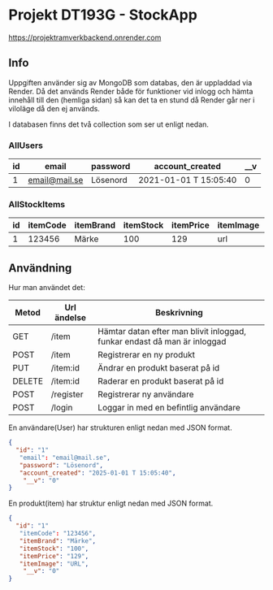 # Projekt DT193G - StockApp 

https://projektramverkbackend.onrender.com

## Info
Uppgiften använder sig av MongoDB som databas, den är uppladdad via Render. Då det används Render både för funktioner vid inlogg och hämta innehåll till den (hemliga sidan) så kan det ta en stund då Render går ner i viloläge då den ej används. 

I databasen finns det två collection som ser ut enligt nedan.
 
### AllUsers

| id   | email    | password    | account_created   | __v  | 
| ---- | -------------- | ---------- | ---------- | -------- |
| 1  | email@mail.se  | Lösenord   | 2021-01-01 T 15:05:40     | 0 |

### AllStockItems

| id   | itemCode    | itemBrand    | itemStock  | itemPrice |  itemImage  |  __v  | 
| ---- | -------------- | ---------- | ---------- | -------- |  --------  |  --------  | 
| 1  | 123456  | Märke   | 100  | 129 | url  |   0 | 



## Användning
 Hur man användet det:

| Metod   | Url ändelse    | Beskrivning   | 
| ---- | -------------- | ---------- | 
| GET   | /item    | Hämtar datan efter man blivit inloggad, funkar endast då man är inloggad   | 
| POST   | /item    | Registrerar en ny produkt   | 
| PUT   | /item:id    | Ändrar en produkt baserat på id| 
| DELETE   | /item:id    | Raderar en produkt baserat på id | 
| POST   | /register    | Registrerar ny användare | 
| POST   | /login    | Loggar in med en befintlig användare | 




En användare(User) har strukturen enligt nedan med JSON format. 

```json
{
  "id": "1"
   "email": "email@mail.se",
   "password": "Lösenord",
   "account_created": "2025-01-01 T 15:05:40",
    "__v": "0"
}
```
En produkt(item) har struktur enligt nedan med JSON format.

```json
{
  "id": "1"
   "itemCode": "123456",
   "itemBrand": "Märke",
   "itemStock": "100",
   "itemPrice": "129",
   "itemImage": "URL",
    "__v": "0"
}
```



